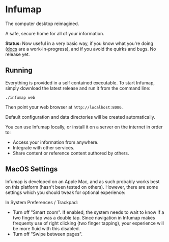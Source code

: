 # Infumap

The computer desktop reimagined.

A safe, secure home for all of your information.

**Status:** Now useful in a very basic way, if you know what you're doing ([docs](/docs) are a work-in-progress), and if you avoid the quirks and bugs. No release yet.

## Running

Everything is provided in a self contained executable. To start Infumap, simply download the latest release and run it from the command line:

```
./infumap web
```

Then point your web browser at `http://localhost:8000`.

Default configuration and data directories will be created automatically.

You can use Infumap locally, or install it on a server on the internet in order to:
- Access your information from anywhere.
- Integrate with other services.
- Share content or reference content authored by others.

## MacOS Settings

Infumap is developed on an Apple Mac, and as such probably works best on this platform (hasn't been tested on others). However,
there are some settings which you should tweak for optional experience:

In System Preferences / Trackpad:

- Turn off "Smart zoom". If enabled, the system needs to wait to know if a two finger tap was a double tap. Since navigation in Infumap makes frequenty use of right clicking (two finger tapping), your experience will be more fluid with this disabled.
- Turn off "Swipe between pages".
